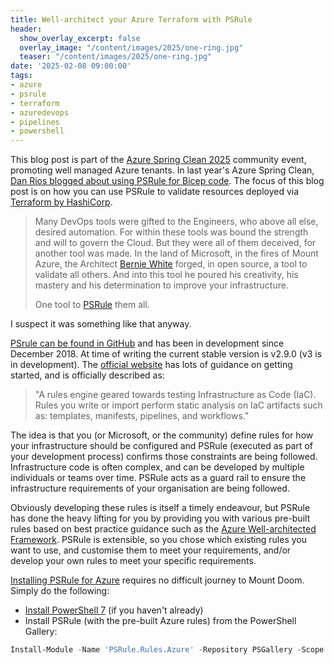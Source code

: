 ```yaml
---
title: Well-architect your Azure Terraform with PSRule
header:
  show_overlay_excerpt: false
  overlay_image: "/content/images/2025/one-ring.jpg"
  teaser: "/content/images/2025/one-ring.jpg"
date: '2025-02-08 09:00:00'
tags:
- azure
- psrule
- terraform
- azuredevops
- pipelines
- powershell
---
```


This blog post is part of the [Azure Spring Clean 2025](https://learn.microsoft.com/en-us/azure/well-architected/) community event, promoting well managed Azure tenants. In last year's Azure Spring Clean, [Dan Rios blogged about using PSRule for Bicep code](https://rios.engineer/azure-spring-clean-azure-best-practice-for-bicep-with-psrule/). The focus of this blog post is on how you can use PSRule to validate resources deployed via [Terraform by HashiCorp](https://www.terraform.io/).

> Many DevOps tools were gifted to the Engineers, who above all else, desired automation. For within these tools was bound the strength and will to govern the Cloud.
> But they were all of them deceived, for another tool was made.
> In the land of Microsoft, in the fires of Mount Azure, the Architect [Bernie White](https://www.linkedin.com/in/bernie-white/) forged, in open source, a tool to validate all others.
> And into this tool he poured his creativity, his mastery and his determination to improve your infrastructure. 
> 
> One tool to [PSRule](https://microsoft.github.io/PSRule/v2/) them all.

I suspect it was something like that anyway.

[PSrule can be found in GitHub](https://github.com/microsoft/PSRule) and has been in development since December 2018. At time of writing the current stable version is v2.9.0 (v3 is in development). The [official website](https://microsoft.github.io/PSRule/v2/) has lots of guidance on getting started, and is officially described as:

> "A rules engine geared towards testing Infrastructure as Code (IaC). Rules you write or import perform static analysis on IaC artifacts such as: templates, manifests, pipelines, and workflows."

The idea is that you (or Microsoft, or the community) define rules for how your infrastructure should be configured and PSRule (executed as part of your development process) confirms those constraints are being followed. Infrastructure code is often complex, and can be developed by multiple individuals or teams over time. PSRule acts as a guard rail to ensure the infrastructure requirements of your organisation are being followed. 

Obviously developing these rules is itself a timely endeavour, but PSRule has done the heavy lifting for you by providing you with various pre-built rules based on best practice guidance such as the [Azure Well-architected Framework](https://learn.microsoft.com/en-us/azure/well-architected/). PSRule is extensible, so you chose which existing rules you want to use, and customise them to meet your requirements, and/or develop your own rules to meet your specific requirements.

[Installing PSRule for Azure](https://azure.github.io/PSRule.Rules.Azure/install/) requires no difficult journey to Mount Doom. Simply do the following:

- [Install PowerShell 7](https://learn.microsoft.com/en-us/powershell/scripting/install/installing-powershell) (if you haven't already)
- Install PSRule (with the pre-built Azure rules) from the PowerShell Gallery:
  
```powershell
Install-Module -Name 'PSRule.Rules.Azure' -Repository PSGallery -Scope CurrentUser
```

